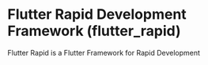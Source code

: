 # Flutter Rapid Development Framework (flutter_rapid)
Flutter Rapid is a Flutter Framework for Rapid Development